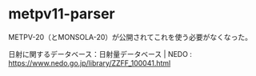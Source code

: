 # metpv11-parser

METPV-20（とMONSOLA-20）が公開されてこれを使う必要がなくなった。

日射に関するデータベース：日射量データベース | NEDO : https://www.nedo.go.jp/library/ZZFF_100041.html
